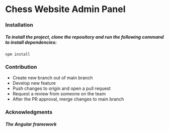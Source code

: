 <h1>Chess Website Admin Panel</h1>


<h3>Installation</h3>
<h5>To install the project, clone the repository and run the following command to install dependencies:</h5>
<code>npm install</code>

<h3>Contribution</h3>
<ul>
<li>Create new branch out of main branch</li>
<li>Develop new feature</li>
<li>Push changes to origin and open a pull request</li>
<li>Request a review from someone on the team</li>
<li>After the PR approval, merge changes to main branch</li>
</ul>

<h3>Acknowledgments</h3>
<h5>The Angular framework</h5>
